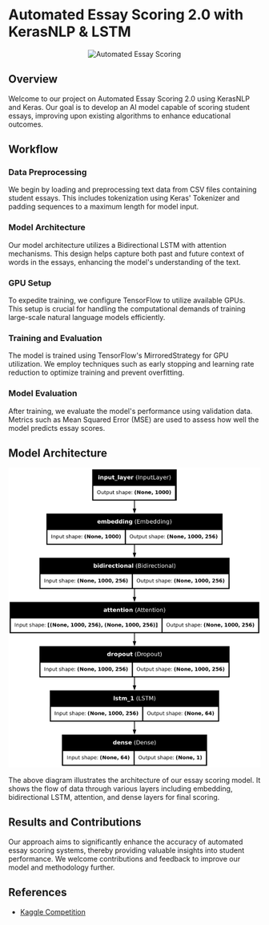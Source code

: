# Automated Essay Scoring 2.0 with KerasNLP & LSTM

<div align="center">
    <img src="https://i.ibb.co/BrZf1MC/AESv2.jpg" alt="Automated Essay Scoring">
</div>

## Overview

Welcome to our project on Automated Essay Scoring 2.0 using KerasNLP and Keras. Our goal is to develop an AI model capable of scoring student essays, improving upon existing algorithms to enhance educational outcomes.

## Workflow

### Data Preprocessing

We begin by loading and preprocessing text data from CSV files containing student essays. This includes tokenization using Keras' Tokenizer and padding sequences to a maximum length for model input.

### Model Architecture

Our model architecture utilizes a Bidirectional LSTM with attention mechanisms. This design helps capture both past and future context of words in the essays, enhancing the model's understanding of the text.

### GPU Setup

To expedite training, we configure TensorFlow to utilize available GPUs. This setup is crucial for handling the computational demands of training large-scale natural language models efficiently.

### Training and Evaluation

The model is trained using TensorFlow's MirroredStrategy for GPU utilization. We employ techniques such as early stopping and learning rate reduction to optimize training and prevent overfitting.

### Model Evaluation

After training, we evaluate the model's performance using validation data. Metrics such as Mean Squared Error (MSE) are used to assess how well the model predicts essay scores.

## Model Architecture

<div align="center">
    <img src="model_architecture.png" alt="Model Architecture" width="700">
</div>

The above diagram illustrates the architecture of our essay scoring model. It shows the flow of data through various layers including embedding, bidirectional LSTM, attention, and dense layers for final scoring.

## Results and Contributions

Our approach aims to significantly enhance the accuracy of automated essay scoring systems, thereby providing valuable insights into student performance. We welcome contributions and feedback to improve our model and methodology further.

## References

- [Kaggle Competition](https://www.kaggle.com/competitions/learning-agency-lab-automated-essay-scoring-2)
